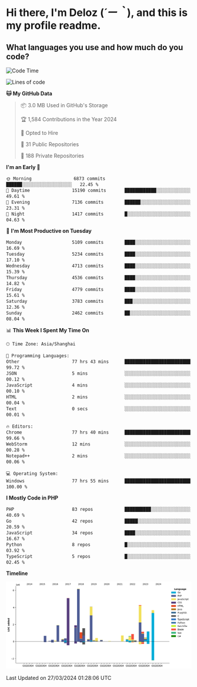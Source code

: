 # **Hi there, I'm Deloz (*´ー｀*), and this is my profile readme.**

## **What languages you use and how much do you code?**

<!--START_SECTION:waka-->
![Code Time](http://img.shields.io/badge/Code%20Time-3%2C593%20hrs%2059%20mins-blue)

![Lines of code](https://img.shields.io/badge/From%20Hello%20World%20I%27ve%20Written-37.7%20million%20lines%20of%20code-blue)

**🐱 My GitHub Data** 

> 📦 3.0 MB Used in GitHub's Storage 
 > 
> 🏆 1,584 Contributions in the Year 2024
 > 
> 💼 Opted to Hire
 > 
> 📜 31 Public Repositories 
 > 
> 🔑 188 Private Repositories 
 > 
**I'm an Early 🐤** 

```text
🌞 Morning                6873 commits        ██████░░░░░░░░░░░░░░░░░░░   22.45 % 
🌆 Daytime                15190 commits       ████████████░░░░░░░░░░░░░   49.61 % 
🌃 Evening                7136 commits        ██████░░░░░░░░░░░░░░░░░░░   23.31 % 
🌙 Night                  1417 commits        █░░░░░░░░░░░░░░░░░░░░░░░░   04.63 % 
```
📅 **I'm Most Productive on Tuesday** 

```text
Monday                   5109 commits        ████░░░░░░░░░░░░░░░░░░░░░   16.69 % 
Tuesday                  5234 commits        ████░░░░░░░░░░░░░░░░░░░░░   17.10 % 
Wednesday                4713 commits        ████░░░░░░░░░░░░░░░░░░░░░   15.39 % 
Thursday                 4536 commits        ████░░░░░░░░░░░░░░░░░░░░░   14.82 % 
Friday                   4779 commits        ████░░░░░░░░░░░░░░░░░░░░░   15.61 % 
Saturday                 3783 commits        ███░░░░░░░░░░░░░░░░░░░░░░   12.36 % 
Sunday                   2462 commits        ██░░░░░░░░░░░░░░░░░░░░░░░   08.04 % 
```


📊 **This Week I Spent My Time On** 

```text
🕑︎ Time Zone: Asia/Shanghai

💬 Programming Languages: 
Other                    77 hrs 43 mins      █████████████████████████   99.72 % 
JSON                     5 mins              ░░░░░░░░░░░░░░░░░░░░░░░░░   00.12 % 
JavaScript               4 mins              ░░░░░░░░░░░░░░░░░░░░░░░░░   00.10 % 
HTML                     2 mins              ░░░░░░░░░░░░░░░░░░░░░░░░░   00.04 % 
Text                     0 secs              ░░░░░░░░░░░░░░░░░░░░░░░░░   00.01 % 

🔥 Editors: 
Chrome                   77 hrs 40 mins      █████████████████████████   99.66 % 
WebStorm                 12 mins             ░░░░░░░░░░░░░░░░░░░░░░░░░   00.28 % 
Notepad++                2 mins              ░░░░░░░░░░░░░░░░░░░░░░░░░   00.06 % 

💻 Operating System: 
Windows                  77 hrs 55 mins      █████████████████████████   100.00 % 
```

**I Mostly Code in PHP** 

```text
PHP                      83 repos            ██████████░░░░░░░░░░░░░░░   40.69 % 
Go                       42 repos            █████░░░░░░░░░░░░░░░░░░░░   20.59 % 
JavaScript               34 repos            ████░░░░░░░░░░░░░░░░░░░░░   16.67 % 
Python                   8 repos             █░░░░░░░░░░░░░░░░░░░░░░░░   03.92 % 
TypeScript               5 repos             █░░░░░░░░░░░░░░░░░░░░░░░░   02.45 % 
```



**Timeline**

![Lines of Code chart](https://raw.githubusercontent.com/deloz/deloz/main/assets/bar_graph.png)


 Last Updated on 27/03/2024 01:28:06 UTC
<!--END_SECTION:waka-->
